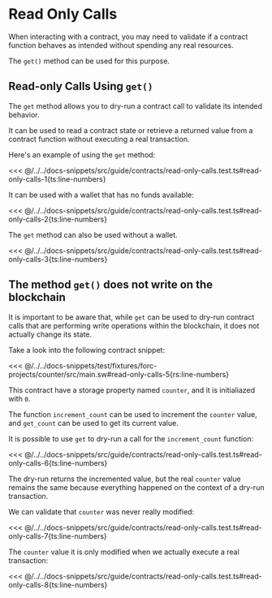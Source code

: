 # Read Only Calls

When interacting with a contract, you may need to validate if a contract function behaves as intended without spending any real resources.

The `get()` method can be used for this purpose.

## Read-only Calls Using `get()`

The `get` method allows you to dry-run a contract call to validate its intended behavior.

It can be used to read a contract state or retrieve a returned value from a contract function without executing a real transaction.

Here's an example of using the `get` method:

<<< @/../../docs-snippets/src/guide/contracts/read-only-calls.test.ts#read-only-calls-1{ts:line-numbers}

It can be used with a wallet that has no funds available:

<<< @/../../docs-snippets/src/guide/contracts/read-only-calls.test.ts#read-only-calls-2{ts:line-numbers}

The `get` method can also be used without a wallet.

<<< @/../../docs-snippets/src/guide/contracts/read-only-calls.test.ts#read-only-calls-3{ts:line-numbers}

## The method `get()` does not write on the blockchain

It is important to be aware that, while `get` can be used to dry-run contract calls that are performing write operations within the blockchain, it does not actually change its state.

Take a look into the following contract snippet:

<<< @/../../docs-snippets/test/fixtures/forc-projects/counter/src/main.sw#read-only-calls-5{rs:line-numbers}

This contract have a storage property named `counter`, and it is initialiazed with `0`.

The function `increment_count` can be used to increment the `counter` value, and `get_count` can be used to get its current value.

It is possible to use `get` to dry-run a call for the `increment_count` function:

<<< @/../../docs-snippets/src/guide/contracts/read-only-calls.test.ts#read-only-calls-6{ts:line-numbers}

The dry-run returns the incremented value, but the real `counter` value remains the same because everything happened on the context of a dry-run transaction.

We can validate that `counter` was never really modified:

<<< @/../../docs-snippets/src/guide/contracts/read-only-calls.test.ts#read-only-calls-7{ts:line-numbers}

The `counter` value it is only modified when we actually execute a real transaction:

<<< @/../../docs-snippets/src/guide/contracts/read-only-calls.test.ts#read-only-calls-8{ts:line-numbers}
